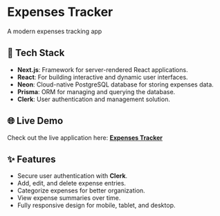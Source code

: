 # **Expenses Tracker**

A modern expenses tracking app 

## 🚀 **Tech Stack**
- **Next.js**: Framework for server-rendered React applications.
- **React**: For building interactive and dynamic user interfaces.
- **Neon**: Cloud-native PostgreSQL database for storing expenses data.
- **Prisma**: ORM for managing and querying the database.
- **Clerk**: User authentication and management solution.

## 🌐 **Live Demo**
Check out the live application here: [**Expenses Tracker**](https://expenses-tracker-rosy-chi.vercel.app)

## ✨ **Features**
- Secure user authentication with **Clerk**.
- Add, edit, and delete expense entries.
- Categorize expenses for better organization.
- View expense summaries over time.
- Fully responsive design for mobile, tablet, and desktop.




